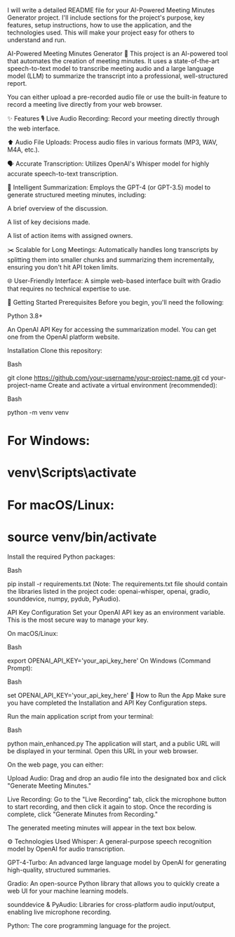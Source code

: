 I will write a detailed README file for your AI-Powered Meeting Minutes Generator project. I'll include sections for the project's purpose, key features, setup instructions, how to use the application, and the technologies used. This will make your project easy for others to understand and run.

AI-Powered Meeting Minutes Generator 📝
This project is an AI-powered tool that automates the creation of meeting minutes. It uses a state-of-the-art speech-to-text model to transcribe meeting audio and a large language model (LLM) to summarize the transcript into a professional, well-structured report.

You can either upload a pre-recorded audio file or use the built-in feature to record a meeting live directly from your web browser.

✨ Features
🎙️ Live Audio Recording: Record your meeting directly through the web interface.

⬆️ Audio File Uploads: Process audio files in various formats (MP3, WAV, M4A, etc.).

🗣️ Accurate Transcription: Utilizes OpenAI's Whisper model for highly accurate speech-to-text transcription.

🤖 Intelligent Summarization: Employs the GPT-4 (or GPT-3.5) model to generate structured meeting minutes, including:

A brief overview of the discussion.

A list of key decisions made.

A list of action items with assigned owners.

✂️ Scalable for Long Meetings: Automatically handles long transcripts by splitting them into smaller chunks and summarizing them incrementally, ensuring you don't hit API token limits.

🌐 User-Friendly Interface: A simple web-based interface built with Gradio that requires no technical expertise to use.

🚀 Getting Started
Prerequisites
Before you begin, you'll need the following:

Python 3.8+

An OpenAI API Key for accessing the summarization model. You can get one from the OpenAI platform website.

Installation
Clone this repository:

Bash

git clone https://github.com/your-username/your-project-name.git
cd your-project-name
Create and activate a virtual environment (recommended):

Bash

python -m venv venv
# For Windows:
# venv\Scripts\activate
# For macOS/Linux:
# source venv/bin/activate
Install the required Python packages:

Bash

pip install -r requirements.txt
(Note: The requirements.txt file should contain the libraries listed in the project code: openai-whisper, openai, gradio, sounddevice, numpy, pydub, PyAudio).

API Key Configuration
Set your OpenAI API key as an environment variable. This is the most secure way to manage your key.

On macOS/Linux:

Bash

export OPENAI_API_KEY='your_api_key_here'
On Windows (Command Prompt):

Bash

set OPENAI_API_KEY='your_api_key_here'
🏃 How to Run the App
Make sure you have completed the Installation and API Key Configuration steps.

Run the main application script from your terminal:

Bash

python main_enhanced.py
The application will start, and a public URL will be displayed in your terminal. Open this URL in your web browser.

On the web page, you can either:

Upload Audio: Drag and drop an audio file into the designated box and click "Generate Meeting Minutes."

Live Recording: Go to the "Live Recording" tab, click the microphone button to start recording, and then click it again to stop. Once the recording is complete, click "Generate Minutes from Recording."

The generated meeting minutes will appear in the text box below.

⚙️ Technologies Used
Whisper: A general-purpose speech recognition model by OpenAI for audio transcription.

GPT-4-Turbo: An advanced large language model by OpenAI for generating high-quality, structured summaries.

Gradio: An open-source Python library that allows you to quickly create a web UI for your machine learning models.

sounddevice & PyAudio: Libraries for cross-platform audio input/output, enabling live microphone recording.

Python: The core programming language for the project.
